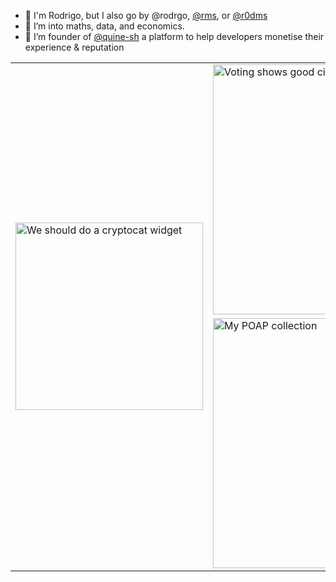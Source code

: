 - 🖖 I'm Rodrigo, but I also go by @rodrgo, [@rms](https://qui.ne/rms), or [@r0dms](https://twitter.com/r0dms)
- 🧮 I’m into maths, data, and economics.
- 🔮 I’m founder of [@quine-sh](https://github.com/quine-sh/) a platform to help developers monetise their experience & reputation

<div align="center">
<table>
  <tr>
    <td rowspan="2">
      <a href="https://quine.sh" target="_blank">
        <img src="https://stats.quine.sh/rms/web3" alt="We should do a cryptocat widget" width="300px">
      </a>
    </td>
    <td colspan="32">
      <a href="https://quine.sh" target="_blank">
        <img src="https://stats.quine.sh/rms/snapshot" alt="Voting shows good citizenship" width="400px">
      </a>
    </td>
  </tr>
  <tr>
    <td>
      <a href="https://quine.sh" target="_blank">
        <img src="https://stats.quine.sh/rms/poap" alt="My POAP collection" width="400px">
      </a>
    </td>
  </tr>
</table>
</div>
